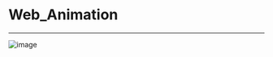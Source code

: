 # Web_Animation
--------------------------------------------------------------------------------------------------------------------------------------------------------------------------------------------------------------------------------------------------

![image](https://github.com/Durgesh4993/web_Animation/assets/98798977/a338b218-1620-482f-9c72-0136c6b87aa8)
